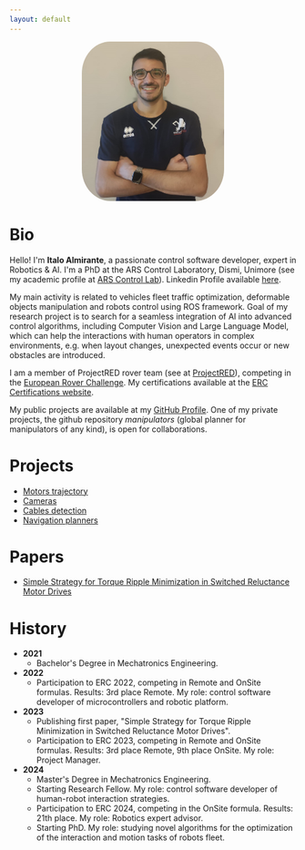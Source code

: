```yaml
---
layout: default
---
```


<div style="text-align: center;">
  <img src="Italo-99_picture.jpg" style="width:250px; height:280px; border-radius: 20%;">
</div>

# Bio

Hello! I'm **Italo Almirante**, a passionate control software developer, expert in Robotics & AI. 
I'm a PhD at the ARS Control Laboratory, Dismi, Unimore (see my academic profile at [ARS Control Lab](https://www.arscontrol.unimore.it/italo-almirante/)). Linkedin Profile available [here](linkedin.com/in/italo-almirante-62431a216).

My main activity is related to vehicles fleet traffic optimization, deformable objects manipulation and robots control using ROS framework. Goal of my research project is to search for a seamless integration of AI into advanced control algorithms, including Computer Vision and Large Language Model, which can help the interactions with human operators in complex environments, e.g. when layout changes, unexpected events occur or new obstacles are introduced.

I am a member of ProjectRED rover team (see at [ProjectRED](https://projectred.it/)), competing in the [European Rover Challenge](https://roverchallenge.eu/). My certifications available at the [ERC Certifications website](https://roverchallenge.eu/certificates/).

My public projects are available at my [GitHub Profile](https://github.com/Italo-99). One of my private projects, the github repository _manipulators_ (global planner for manipulators of any kind), is open for collaborations.

# Projects
- [Motors trajectory](https://github.com/Italo-99/motors_trajectory)
- [Cameras](https://github.com/Italo-99/cameras)
- [Cables detection](https://github.com/Italo-99/cables_detection)
- [Navigation planners](https://github.com/Italo-99/nav_planners)

# Papers
- [Simple Strategy for Torque Ripple Minimization in Switched Reluctance Motor Drives](https://doi.org/10.3390/en16196885)

# History
- **2021**
  - Bachelor's Degree in Mechatronics Engineering.
- **2022**
  - Participation to ERC 2022, competing in Remote and OnSite formulas. Results: 3rd place Remote. My role: control software developer of microcontrollers and robotic platform.
- **2023**
  - Publishing first paper, "Simple Strategy for Torque Ripple Minimization in Switched Reluctance Motor Drives".
  - Participation to ERC 2023, competing in Remote and OnSite formulas. Results: 3rd place Remote, 9th place OnSite. My role: Project Manager.
- **2024**
  - Master's Degree in Mechatronics Engineering.
  - Starting Research Fellow. My role: control software developer of human-robot interaction strategies.
  - Participation to ERC 2024, competing in the OnSite formula. Results: 21th place. My role: Robotics expert advisor.
  - Starting PhD. My role: studying novel algorithms for the optimization of the interaction and motion tasks of robots fleet.
